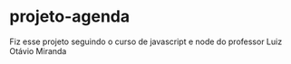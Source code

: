 # projeto-agenda
 

Fiz esse projeto seguindo o curso de javascript e node do professor Luiz Otávio Miranda
